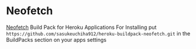 # Neofetch
[Neofetch](https://github.com/dylanaraps/neofetch) Build Pack for Heroku Applications
For Installing put `https://github.com/sasukeuchiha912/heroku-buildpack-neofetch.git` in the BuildPacks section on your apps settings
